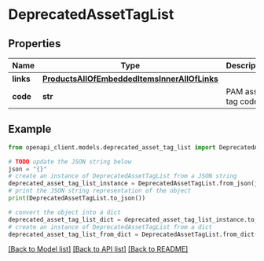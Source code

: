 # DeprecatedAssetTagList


## Properties

Name | Type | Description | Notes
------------ | ------------- | ------------- | -------------
**links** | [**ProductsAllOfEmbeddedItemsInnerAllOfLinks**](ProductsAllOfEmbeddedItemsInnerAllOfLinks.md) |  | [optional] 
**code** | **str** | PAM asset tag code | 

## Example

```python
from openapi_client.models.deprecated_asset_tag_list import DeprecatedAssetTagList

# TODO update the JSON string below
json = "{}"
# create an instance of DeprecatedAssetTagList from a JSON string
deprecated_asset_tag_list_instance = DeprecatedAssetTagList.from_json(json)
# print the JSON string representation of the object
print(DeprecatedAssetTagList.to_json())

# convert the object into a dict
deprecated_asset_tag_list_dict = deprecated_asset_tag_list_instance.to_dict()
# create an instance of DeprecatedAssetTagList from a dict
deprecated_asset_tag_list_from_dict = DeprecatedAssetTagList.from_dict(deprecated_asset_tag_list_dict)
```
[[Back to Model list]](../README.md#documentation-for-models) [[Back to API list]](../README.md#documentation-for-api-endpoints) [[Back to README]](../README.md)


